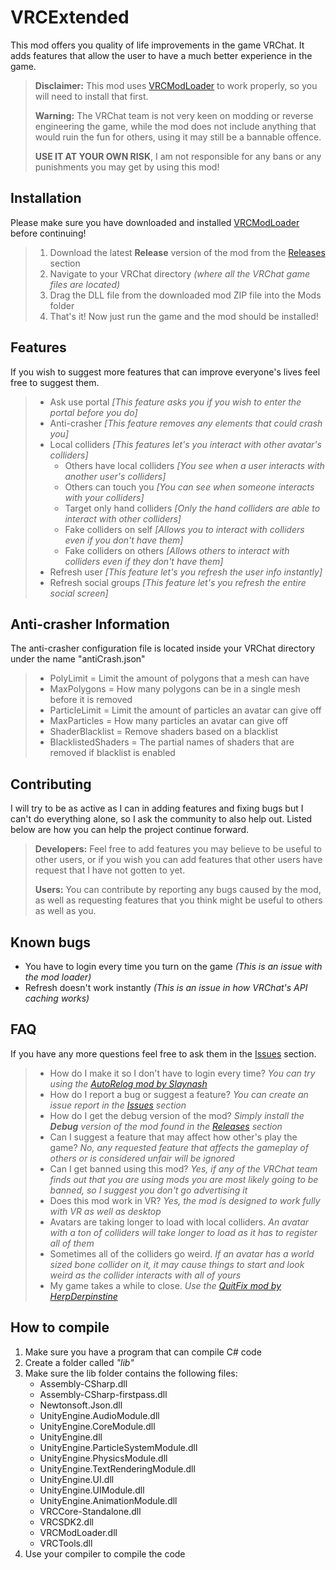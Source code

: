 # VRCExtended
This mod offers you quality of life improvements in the game VRChat. It adds features that allow the user to have a much better experience in the game.

> **Disclaimer:**
> This mod uses [VRCModLoader](https://github.com/Slaynash/VRCModLoader) to work properly, so you will need to install that first.
>  
>  **Warning:**
>  The VRChat team is not very keen on modding or reverse engineering the game, while the mod does not include anything that would ruin the fun for others, using it may still be a bannable offence.
>   
>  **USE IT AT YOUR OWN RISK**, I am not responsible for any bans or any punishments you may get by using this mod!

## Installation ##
Please make sure you have downloaded and installed [VRCModLoader](https://github.com/Slaynash/VRCModLoader) before continuing!
> 1. Download the latest **Release** version of the mod from the [Releases](https://github.com/AtiLion/VRCExtended/releases) section
> 2. Navigate to your VRChat directory *(where all the VRChat game files are located)*
> 3. Drag the DLL file from the downloaded mod ZIP file into the Mods folder
> 4. That's it! Now just run the game and the mod should be installed!

## Features ##
If you wish to suggest more features that can improve everyone's lives feel free to suggest them.
> - Ask use portal *[This feature asks you if you wish to enter the portal before you do]*
> - Anti-crasher *[This feature removes any elements that could crash you]*
> - Local colliders *[This features let's you interact with other avatar's colliders]*
>   - Others have local colliders *[You see when a user interacts with another user's colliders]*
>   - Others can touch you *[You can see when someone interacts with your colliders]*
>   - Target only hand colliders *[Only the hand colliders are able to interact with other colliders]*
>   - Fake colliders on self *[Allows you to interact with colliders even if you don't have them]*
>   - Fake colliders on others *[Allows others to interact with colliders even if they don't have them]*
> - Refresh user *[This feature let's you refresh the user info instantly]*
> - Refresh social groups *[This feature let's you refresh the entire social screen]*

## Anti-crasher Information ##
The anti-crasher configuration file is located inside your VRChat directory under the name "antiCrash.json"
> - PolyLimit = Limit the amount of polygons that a mesh can have
> - MaxPolygons = How many polygons can be in a single mesh before it is removed
> - ParticleLimit = Limit the amount of particles an avatar can give off
> - MaxParticles = How many particles an avatar can give off
> - ShaderBlacklist = Remove shaders based on a blacklist
> - BlacklistedShaders = The partial names of shaders that are removed if blacklist is enabled

## Contributing ##
I will try to be as active as I can in adding features and fixing bugs but I can't do everything alone, so I ask the community to also help out. Listed below are how you can help the project continue forward.
> **Developers:**
> Feel free to add features you may believe to be useful to other users, or if you wish you can add features that other users have request that I have not gotten to yet.
> 
> **Users:**
> You can contribute by reporting any bugs caused by the mod, as well as requesting features that you think might be useful to others as well as you.

## Known bugs ##
 - You have to login every time you turn on the game *(This is an issue with the mod loader)*
 - Refresh doesn't work instantly *(This is an issue in how VRChat's API caching works)*

## FAQ ##
If you have any more questions feel free to ask them in the [Issues](https://github.com/AtiLion/VRCExtended/issues) section.
> - How do I make it so I don't have to login every time? *You can try using the [AutoRelog mod by Slaynash](https://github.com/Slaynash/AutoRelog)*
> - How do I report a bug or suggest a feature? *You can create an issue report in the [Issues](https://github.com/AtiLion/VRCExtended/issues) section*
> - How do I get the debug version of the mod? *Simply install the **Debug** version of the mod found in the [Releases](https://github.com/AtiLion/VRCExtended/releases) section*
> - Can I suggest a feature that may affect how other's play the game? *No, any requested feature that affects the gameplay of others or is considered unfair will be ignored*
> - Can I get banned using this mod? *Yes, if any of the VRChat team finds out that you are using mods you are most likely going to be banned, so I suggest you don't go advertising it*
> - Does this mod work in VR? *Yes, the mod is designed to work fully with VR as well as desktop*
> - Avatars are taking longer to load with local colliders. *An avatar with a ton of colliders will take longer to load as it has to register all of them*
> - Sometimes all of the colliders go weird. *If an avatar has a world sized bone collider on it, it may cause things to start and look weird as the collider interacts with all of yours*
> - My game takes a while to close. *Use the [QuitFix mod by HerpDerpinstine](https://github.com/HerpDerpinstine/QuitFix)*

## How to compile ##
 1. Make sure you have a program that can compile C# code
 2. Create a folder called *"lib"*
 3. Make sure the lib folder contains the following files:
	- Assembly-CSharp.dll
	- Assembly-CSharp-firstpass.dll
	- Newtonsoft.Json.dll
	- UnityEngine.AudioModule.dll
	- UnityEngine.CoreModule.dll
	- UnityEngine.dll
	- UnityEngine.ParticleSystemModule.dll
	- UnityEngine.PhysicsModule.dll
	- UnityEngine.TextRenderingModule.dll
	- UnityEngine.UI.dll
	- UnityEngine.UIModule.dll
	- UnityEngine.AnimationModule.dll
	- VRCCore-Standalone.dll
	- VRCSDK2.dll
	- VRCModLoader.dll
	- VRCTools.dll
4. Use your compiler to compile the code